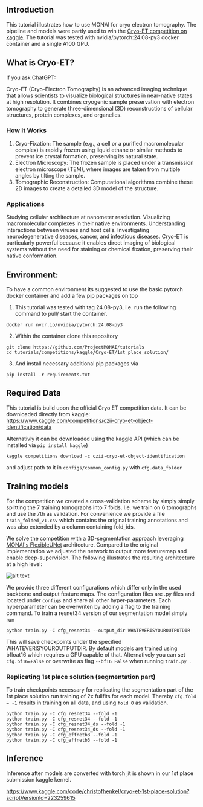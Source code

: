 ## Introduction

This tutorial illustrates how to use MONAI for cryo electron tomography. The pipeline and models were partly used to win the [Cryo-ET competition on kaggle](https://www.kaggle.com/competitions/czii-cryo-et-object-identification/overview). The tutorial was tested with nvidia/pytorch:24.08-py3 docker container and a single A100 GPU.

## What is Cryo-ET?

If you ask ChatGPT:

Cryo-ET (Cryo-Electron Tomography) is an advanced imaging technique that allows scientists to visualize biological structures in near-native states at high resolution. It combines cryogenic sample preservation with electron tomography to generate three-dimensional (3D) reconstructions of cellular structures, protein complexes, and organelles.

### How It Works
1. Cryo-Fixation: The sample (e.g., a cell or a purified macromolecular complex) is rapidly frozen using liquid ethane or similar methods to prevent ice crystal formation, preserving its natural state.
2. Electron Microscopy: The frozen sample is placed under a transmission electron microscope (TEM), where images are taken from multiple angles by tilting the sample.
3. Tomographic Reconstruction: Computational algorithms combine these 2D images to create a detailed 3D model of the structure.

### Applications
Studying cellular architecture at nanometer resolution.
Visualizing macromolecular complexes in their native environments.
Understanding interactions between viruses and host cells.
Investigating neurodegenerative diseases, cancer, and infectious diseases.
Cryo-ET is particularly powerful because it enables direct imaging of biological systems without the need for staining or chemical fixation, preserving their native conformation.


## Environment:

To have a common environment its suggested to use the basic pytorch docker container and add a few pip packages on top

1. This tutorial was tested with tag 24.08-py3, i.e. run the following command to pull/ start the container.

```docker run nvcr.io/nvidia/pytorch:24.08-py3```

2. Within the container clone this repository 

```
git clone https://github.com/ProjectMONAI/tutorials 
cd tutorials/competitions/kaggle/Cryo-ET/1st_place_solution/
```


3. And install necessary additional pip packages via 

```pip install -r requirements.txt```

## Required Data

This tutorial is build upon the official Cryo ET competition data. It can be downloaded directly from kaggle: https://www.kaggle.com/competitions/czii-cryo-et-object-identification/data

Alternativly it can be downloaded using the kaggle API (which can be installed via ```pip install kaggle```)

```kaggle competitions download -c czii-cryo-et-object-identification```

and adjust path to it in ```configs/common_config.py``` with ```cfg.data_folder```



## Training models

For the competition we created a cross-validation scheme by simply simply splitting the 7 training tomographs into 7 folds. I.e. we train on 6 tomographs and use the 7th as validation.
For convenience we provide a file ```train_folded_v1.csv``` which contains the original training annotations and was also extended by a column containing fold_ids.

We solve the competition with a 3D-segmentation approach leveraging [MONAI's FlexibleUNet](https://docs.monai.io/en/stable/networks.html#flexibleunet) architecture. Compared to the original implementation we adjusted the network to output more featuremap and enable deep-supervision. The following illustrates the resulting architecture at a high level:

![alt text](partly_Unet.png "Partly UNet")

We provide three different configurations which differ only in the used backbone and output feature maps. The configuration files are .py files and located under ```configs``` and share all other hyper-parameters. Each hyperparameter can be overwriten by adding a flag to the training command. To train a resnet34 version of our segmentation model simply run 

```python train.py -C cfg_resnet34 --output_dir WHATEVERISYOUROUTPUTDIR```

This will save checkpoints under the specified WHATEVERISYOUROUTPUTDIR.
By default models are trained using bfloat16 which requires a GPU capable of that. Alternatively you can set ```cfg.bf16=False``` or overwrite as flag ```--bf16 False``` when running ```train.py ```.

### Replicating 1st place solution (segmentation part)

To train checkpoints necessary for replicating the segmentation part of the 1st place solution run training of 2x fullfits for each model. Thereby ```cfg.fold = -1``` results in training on all data, and using ```fold 0``` as validation. 
```
python train.py -C cfg_resnet34 --fold -1
python train.py -C cfg_resnet34 --fold -1
python train.py -C cfg_resnet34_ds --fold -1
python train.py -C cfg_resnet34_ds --fold -1
python train.py -C cfg_effnetb3 --fold -1
python train.py -C cfg_effnetb3 --fold -1
```

## Inference

Inference after models are converted with torch jit is shown in our 1st place submission kaggle kernel.

https://www.kaggle.com/code/christofhenkel/cryo-et-1st-place-solution?scriptVersionId=223259615